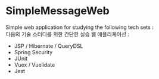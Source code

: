 # SimpleMessageWeb
Simple web application for studying the following tech sets :
<br>
다음의 기술 스터디를 위한 간단한 실습 웹 애플리케이션 :
<br>
  * JSP / Hibernate / QueryDSL
  * Spring Security
  * JUnit
  * Vuex / Vuelidate
  * Jest

